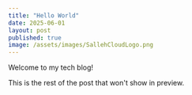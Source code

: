 ```yaml
---
title: "Hello World"
date: 2025-06-01
layout: post
published: true
image: /assets/images/SallehCloudLogo.png
---
```


Welcome to my tech blog!

<!--more-->

This is the rest of the post that won't show in preview.

